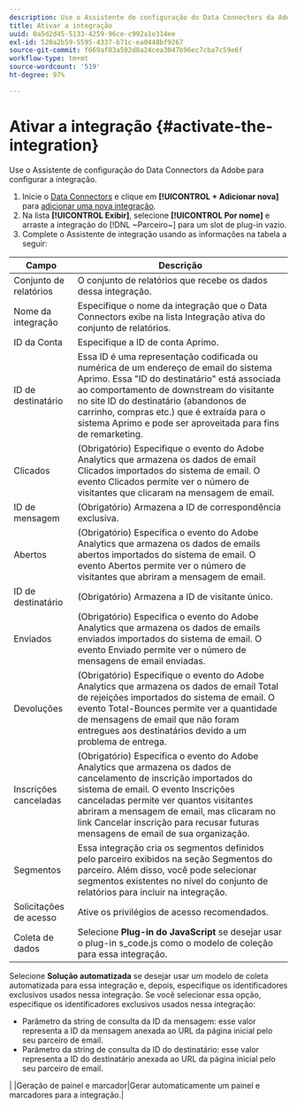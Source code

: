 ```yaml
---
description: Use o Assistente de configuração do Data Connectors da Adobe para configurar a integração.
title: Ativar a integração
uuid: 0a5d2d45-5133-4259-96ce-c992a1e314ee
exl-id: 520a2b59-5595-4337-b71c-ea0448bf9267
source-git-commit: f669af03a502d8a24cea3047b96ec7cba7c59e6f
workflow-type: tm+mt
source-wordcount: '519'
ht-degree: 97%

---
```


# Ativar a integração {#activate-the-integration}

Use o Assistente de configuração do Data Connectors da Adobe para configurar a integração.

1. Inicie o [Data Connectors](https://experienceleague.adobe.com/docs/analytics/import/dataconnectors/getting-started-data-connectors.html) e clique em **[!UICONTROL + Adicionar nova]** para [adicionar uma nova integração](https://experienceleague.adobe.com/docs/analytics/import/dataconnectors/getting-started-data-connectors.html).
1. Na lista **[!UICONTROL Exibir]**, selecione **[!UICONTROL Por nome]** e arraste a integração do [!DNL ~Parceiro~] para um slot de plug-in vazio.
1. Complete o Assistente de integração usando as informações na tabela a seguir:

| Campo | Descrição |
|--- |--- |
| Conjunto de relatórios | O conjunto de relatórios que recebe os dados dessa integração. |
| Nome da integração | Especifique o nome da integração que o Data Connectors exibe na lista Integração ativa do conjunto de relatórios. |
| ID da Conta | Especifique a ID de conta Aprimo. |
| ID de destinatário | Essa ID é uma representação codificada ou numérica de um endereço de email do sistema Aprimo. Essa &quot;ID do destinatário&quot; está associada ao comportamento de downstream do visitante no site ID do destinatário (abandonos de carrinho, compras etc.) que é extraída para o sistema Aprimo e pode ser aproveitada para fins de remarketing. |
| Clicados | (Obrigatório) Especifique o evento do Adobe Analytics que armazena os dados de email Clicados importados do sistema de email. O evento Clicados permite ver o número de visitantes que clicaram na mensagem de email. |
| ID de mensagem | (Obrigatório) Armazena a ID de correspondência exclusiva. |
| Abertos | (Obrigatório) Especifica o evento do Adobe Analytics que armazena os dados de emails abertos importados do sistema de email. O evento Abertos permite ver o número de visitantes que abriram a mensagem de email. |
| ID de destinatário | (Obrigatório) Armazena a ID de visitante único. |
| Enviados | (Obrigatório) Especifica o evento do Adobe Analytics que armazena os dados de emails enviados importados do sistema de email. O evento Enviado permite ver o número de mensagens de email enviadas. |
| Devoluções | (Obrigatório) Especifique o evento do Adobe Analytics que armazena os dados de email Total de rejeições importados do sistema de email. O evento Total-Bounces permite ver a quantidade de mensagens de email que não foram entregues aos destinatários devido a um problema de entrega. |
| Inscrições canceladas | (Obrigatório) Especifica o evento do Adobe Analytics que armazena os dados de cancelamento de inscrição importados do sistema de email. O evento Inscrições canceladas permite ver quantos visitantes abriram a mensagem de email, mas clicaram no link Cancelar inscrição para recusar futuras mensagens de email de sua organização. |
| Segmentos | Essa integração cria os segmentos definidos pelo parceiro exibidos na seção Segmentos do parceiro. Além disso, você pode selecionar segmentos existentes no nível do conjunto de relatórios para incluir na integração. |
| Solicitações de acesso | Ative os privilégios de acesso recomendados. |
| Coleta de dados | Selecione **Plug-in do JavaScript** se desejar usar o plug-in s_code.js como o modelo de coleção para essa integração. |
Selecione **Solução automatizada** se desejar usar um modelo de coleta automatizada para essa integração e, depois, especifique os identificadores exclusivos usados nessa integração. Se você selecionar essa opção, especifique os identificadores exclusivos usados nessa integração:
<ul><li>Parâmetro da string de consulta da ID da mensagem: esse valor representa a ID da mensagem anexada ao URL da página inicial pelo seu parceiro de email.</li>
<li>Parâmetro da string de consulta da ID do destinatário: esse valor representa a ID do destinatário anexada ao URL da página inicial pelo seu parceiro de email.</li></ul>|
|Geração de painel e marcador|Gerar automaticamente um painel e marcadores para a integração.|
